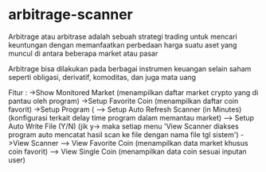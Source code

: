 # arbitrage-scanner

Arbitrage atau arbitrase adalah sebuah strategi trading untuk mencari keuntungan dengan memanfaatkan perbedaan harga suatu aset yang muncul di antara beberapa market atau pasar

Arbitrage bisa dilakukan pada berbagai instrumen keuangan selain saham seperti obligasi, derivatif, komoditas, dan juga mata uang

Fitur :
->Show Monitored Market (menampilkan daftar market crypto yang di pantau oleh program)
->Setup Favorite Coin (menampilkan daftar coin favorit)
->Setup Program (
  --> Setup Auto Refresh Scanner (in Minutes) (konfigurasi terkait delay time program dalam memantau market)
  --> Setup Auto Write File (Y/N) (jik y-> maka setiap menu 'View Scanner diakses program auto mencatat hasil scan ke file dengan nama file tgl sistem')
->View Scanner
  --> View Favorite Coin (menampilkan data market khusus coin favorit)
  --> View Single Coin (menampilkan data coin sesuai inputan user)
  
